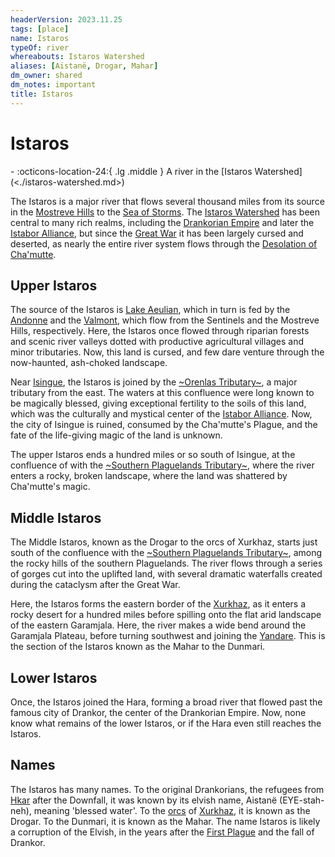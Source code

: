 ```yaml
---
headerVersion: 2023.11.25
tags: [place]
name: Istaros
typeOf: river
whereabouts: Istaros Watershed
aliases: [Aistanë, Drogar, Mahar]
dm_owner: shared
dm_notes: important
title: Istaros
---
```

# Istaros
<div class="grid cards ext-narrow-margin ext-one-column" markdown>
-    :octicons-location-24:{ .lg .middle } A river in the [Istaros Watershed](<./istaros-watershed.md>)  
</div>


The Istaros is a major river that flows several thousand miles from its source in the [Mostreve Hills](<../greater-sembara/mostreve-hills.md>) to the [Sea of Storms](<../drankorian-hinterland/sea-of-storms.md>). The [Istaros Watershed](<./istaros-watershed.md>) has been central to many rich realms, including the [Drankorian Empire](<../../history/drankorian-era/drankorian-empire.md>) and later the [Istabor Alliance](<../../history/istabor-alliance.md>), but since the [Great War](<../../events/1500s/great-war.md>) it has been largely cursed and deserted, as nearly the entire river system flows through the [Desolation of Cha'mutte](<../drankorian-hinterland/desolation-of-cha-mutte.md>). 
## Upper Istaros

The source of the Istaros is [Lake Aeulian](<../upper-istaros/rivers/lake-aeulian.md>), which in turn is fed by the [Andonne](<../upper-istaros/rivers/andonne.md>) and the [Valmont](<../upper-istaros/rivers/valmont.md>), which flow from the Sentinels and the Mostreve Hills, respectively. Here, the Istaros once flowed through riparian forests and scenic river valleys dotted with productive agricultural villages and minor tributaries. Now, this land is cursed, and few dare venture through the now-haunted, ash-choked landscape. 

Near [Isingue](<../upper-istaros/isingue.md>), the Istaros is joined by the [~Orenlas Tributary~](<../upper-istaros/rivers/orenlas-tributary.md>), a major tributary from the east. The waters at this confluence were long known to be magically blessed, giving exceptional fertility to the soils of this land, which was the culturally and mystical center of the [Istabor Alliance](<../../history/istabor-alliance.md>). Now, the city of Isingue is ruined, consumed by the Cha'mutte's Plague, and the fate of the life-giving magic of the land is unknown. 

The upper Istaros ends a hundred miles or so south of Isingue, at the confluence of with the [~Southern Plaguelands Tributary~](<../upper-istaros/rivers/southern-plaguelands-tributary.md>), where the river enters a rocky, broken landscape, where the land was shattered by Cha'mutte's magic.


## Middle Istaros

The Middle Istaros, known as the Drogar to the orcs of Xurkhaz, starts just south of the confluence with the [~Southern Plaguelands Tributary~](<../upper-istaros/rivers/southern-plaguelands-tributary.md>), among the rocky hills of the southern Plaguelands. The river flows through a series of gorges cut into the uplifted land, with several dramatic waterfalls created during the cataclysm after the Great War. 

Here, the Istaros forms the eastern border of the [Xurkhaz](<../upper-istaros/xurkhaz/xurkhaz.md>), as it enters a rocky desert for a hundred miles before spilling onto the flat arid landscape of the eastern Garamjala. Here, the river makes a wide bend around the Garamjala Plateau, before turning southwest and joining the [Yandare](<../upper-istaros/rivers/yandare.md>). This is the section of the Istaros known as the Mahar to the Dunmari. 
## Lower Istaros

Once, the Istaros joined the Hara, forming a broad river that flowed past the famous city of Drankor, the center of the Drankorian Empire. Now, none know what remains of the lower Istaros, or if the Hara even still reaches the Istaros. 
## Names

The Istaros has many names. To the original Drankorians, the refugees from [Hkar](<../../history/pre-downfall/hkar.md>) after the Downfall, it was known by its elvish name, Aistanë (EYE-stah-neh), meaning 'blessed water'. To the [orcs](<../../species/orcs.md>) of [Xurkhaz](<../upper-istaros/xurkhaz/xurkhaz.md>), it is known as the Drogar. To the Dunmari, it is known as the Mahar. The name Istaros is likely a corruption of the Elvish, in the years after the [First Plague](<../../events/1000s/1059/first-plague.md>) and the fall of Drankor.
